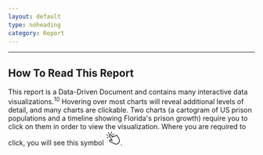 ```yaml
---
layout: default
type: noheading
category: Report
---
```

 <hr class="section-heading-spacer">
   <div class="clearfix"></div>

<h2 id="HowTo" class="offset"> How To Read This Report</h2>

This report is a Data-Driven Document and contains many interactive data visualizations.<sup>10</sup> Hovering over most charts will reveal additional levels of detail, and many charts are clickable. Two charts (a cartogram of US prison populations and a timeline showing Florida's prison growth) require you to click on them in order to view the visualization. Where you are required to click, you will see this symbol <img src="img/slides/click.svg" width="30">.